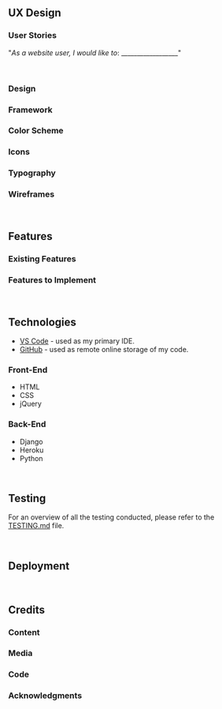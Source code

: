 ## UX Design

### User Stories

"_As a website user, I would like to_: __________________"

<br>

### Design

### Framework

### Color Scheme

### Icons

### Typography

### Wireframes

<br>

## Features

### Existing Features

### Features to Implement

<br>

## Technologies

- [VS Code](https://code.visualstudio.com/) - used as my primary IDE.
- [GitHub](https://github.com/) - used as remote online storage of my code.

### Front-End 

- HTML
- CSS
- jQuery

### Back-End

- Django
- Heroku
- Python

<br>

## Testing
For an overview of all the testing conducted, please refer to the [TESTING.md]() file.

<br>

## Deployment

<br>

## Credits

### Content
### Media
### Code
### Acknowledgments


